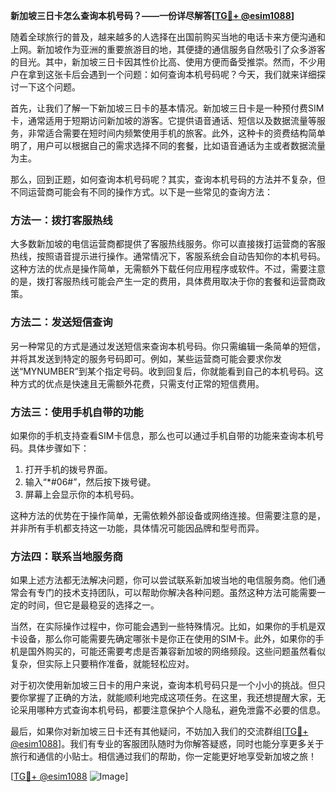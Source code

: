 **新加坡三日卡怎么查询本机号码？——一份详尽解答[[TG💪+ @esim1088](https://t.me/s/esim1088)]**

随着全球旅行的普及，越来越多的人选择在出国前购买当地的电话卡来方便沟通和上网。新加坡作为亚洲的重要旅游目的地，其便捷的通信服务自然吸引了众多游客的目光。其中，新加坡三日卡因其性价比高、使用方便而备受推崇。然而，不少用户在拿到这张卡后会遇到一个问题：如何查询本机号码呢？今天，我们就来详细探讨一下这个问题。

首先，让我们了解一下新加坡三日卡的基本情况。新加坡三日卡是一种预付费SIM卡，通常适用于短期访问新加坡的游客。它提供语音通话、短信以及数据流量等服务，非常适合需要在短时间内频繁使用手机的旅客。此外，这种卡的资费结构简单明了，用户可以根据自己的需求选择不同的套餐，比如语音通话为主或者数据流量为主。

那么，回到正题，如何查询本机号码呢？其实，查询本机号码的方法并不复杂，但不同运营商可能会有不同的操作方式。以下是一些常见的查询方法：

### 方法一：拨打客服热线

大多数新加坡的电信运营商都提供了客服热线服务。你可以直接拨打运营商的客服热线，按照语音提示进行操作。通常情况下，客服系统会自动告知你的本机号码。这种方法的优点是操作简单，无需额外下载任何应用程序或软件。不过，需要注意的是，拨打客服热线可能会产生一定的费用，具体费用取决于你的套餐和运营商政策。

### 方法二：发送短信查询

另一种常见的方式是通过发送短信来查询本机号码。你只需编辑一条简单的短信，并将其发送到特定的服务号码即可。例如，某些运营商可能会要求你发送“MYNUMBER”到某个指定号码。收到回复后，你就能看到自己的本机号码。这种方式的优点是快速且无需额外花费，只需支付正常的短信费用。

### 方法三：使用手机自带的功能

如果你的手机支持查看SIM卡信息，那么也可以通过手机自带的功能来查询本机号码。具体步骤如下：
1. 打开手机的拨号界面。
2. 输入“*#06#”，然后按下拨号键。
3. 屏幕上会显示你的本机号码。

这种方法的优势在于操作简单，无需依赖外部设备或网络连接。但需要注意的是，并非所有手机都支持这一功能，具体情况可能因品牌和型号而异。

### 方法四：联系当地服务商

如果上述方法都无法解决问题，你可以尝试联系新加坡当地的电信服务商。他们通常会有专门的技术支持团队，可以帮助你解决各种问题。虽然这种方法可能需要一定的时间，但它是最稳妥的选择之一。

当然，在实际操作过程中，你可能会遇到一些特殊情况。比如，如果你的手机是双卡设备，那么你可能需要先确定哪张卡是你正在使用的SIM卡。此外，如果你的手机是国外购买的，可能还需要考虑是否兼容新加坡的网络频段。这些问题虽然看似复杂，但实际上只要稍作准备，就能轻松应对。

对于初次使用新加坡三日卡的用户来说，查询本机号码只是一个小小的挑战。但只要你掌握了正确的方法，就能顺利地完成这项任务。在这里，我还想提醒大家，无论采用哪种方式查询本机号码，都要注意保护个人隐私，避免泄露不必要的信息。

最后，如果你对新加坡三日卡还有其他疑问，不妨加入我们的交流群组[[TG💪+ @esim1088](https://t.me/s/esim1088)]。我们有专业的客服团队随时为你解答疑惑，同时也能分享更多关于旅行和通信的小贴士。相信通过我们的帮助，你一定能更好地享受新加坡之旅！

[[TG💪+ @esim1088](https://t.me/s/esim1088) ![Image](https://i.postimg.cc/4NQfJmqS/Snipaste-2025-05-13-00-14-12.png)]